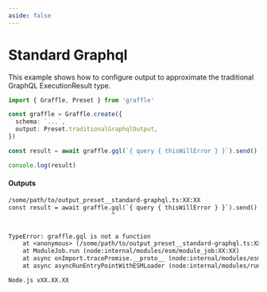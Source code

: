 ```yaml
---
aside: false
---
```


# Standard Graphql

This example shows how to configure output to approximate the traditional GraphQL ExecutionResult type.

<!-- dprint-ignore-start -->
```ts twoslash
import { Graffle, Preset } from 'graffle'

const graffle = Graffle.create({
  schema: `...`,
  output: Preset.traditionalGraphqlOutput,
})

const result = await graffle.gql(`{ query { thisWillError } }`).send()

console.log(result)
```
<!-- dprint-ignore-end -->

#### Outputs

<!-- dprint-ignore-start -->
```txt
/some/path/to/output_preset__standard-graphql.ts:XX:XX
const result = await graffle.gql(`{ query { thisWillError } }`).send()
                             ^


TypeError: graffle.gql is not a function
    at <anonymous> (/some/path/to/output_preset__standard-graphql.ts:XX:XX:30)
    at ModuleJob.run (node:internal/modules/esm/module_job:XX:XX)
    at async onImport.tracePromise.__proto__ (node:internal/modules/esm/loader:XX:XX)
    at async asyncRunEntryPointWithESMLoader (node:internal/modules/run_main:XX:XX)

Node.js vXX.XX.XX
```
<!-- dprint-ignore-end -->
